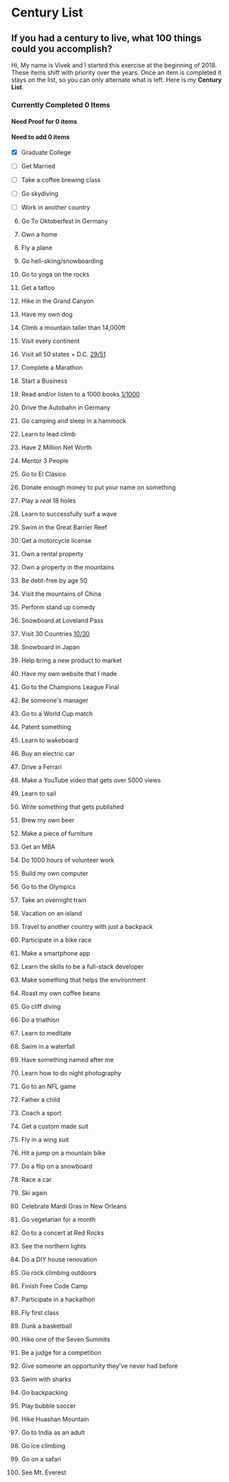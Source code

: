 # Century List
## If you had a century to live, what 100 things could you accomplish?

Hi,
My name is Vivek and I started this exercise at the beginning of 2018. These items shift with priority over the years. Once an item is completed it stays on the list, so you can only alternate what is left. Here is my **Century List**.


### Currently Completed **0** Items
#### Need Proof for **0** items
#### Need to add **0** items


- [x] Graduate College

- [ ] Get Married

- [ ] Take a coffee brewing class

- [ ] Go skydiving

- [ ] Work in another country

6. Go To Oktoberfest In Germany

7. Own a home

8. Fly a plane

9. Go heli-skiing/snowboarding

10. Go to yoga on the rocks

11. Get a tattoo

12. Hike in the Grand Canyon

13. Have my own dog

14. Climb a mountain taller than 14,000ft

15. Visit every continent

16. Visit all 50 states + D.C. [29/51](../master/states.md)

17. Complete a Marathon

18. Start a Business

19. Read and/or listen to a 1000 books [1/1000](../master/books.md)

20. Drive the Autobahn in Germany

21. Go camping and sleep in a hammock

22. Learn to lead climb

23. Have 2 Million Net Worth

24. Mentor 3 People

25. Go to El Cl&#225;sico

26. Donate enough money to put your name on something

27. Play a *real* 18 holes

28. Learn to successfully surf a wave

29. Swim in the Great Barrier Reef

30. Get a motorcycle license

31. Own a rental property

32. Own a property in the mountains

33. Be debt-free by age 50

34. Visit the mountains of China

35. Perform stand up comedy

36. Snowboard at Loveland Pass

37. Visit 30 Countries [10/30](../master/countries.md)

38. Snowboard in Japan

39. Help bring a new product to market

40. Have my own website that I made

41. Go to the Champions League Final

42. Be someone's manager

43. Go to a World Cup match

44. Patent something

45. Learn to wakeboard

46. Buy an electric car

47. Drive a Ferrari

48. Make a YouTube video that gets over 5000 views

49. Learn to sail

50. Write something that gets published

51. Brew my own beer

52. Make a piece of furniture

53. Get an MBA

54. Do 1000 hours of volunteer work

55. Build my own computer

56. Go to the Olympics

57. Take an overnight train

58. Vacation on an island

59. Travel to another country with just a backpack

60. Participate in a bike race

61. Make a smartphone app

62. Learn the skills to be a full-stack developer

63. Make something that helps the environment

64. Roast my own coffee beans

65. Go cliff diving

66. Do a triathlon

67. Learn to meditate

68. Swim in a waterfall

69. Have something named after me

70. Learn how to do night photography

71. Go to an NFL game

72. Father a child

73. Coach a sport

74. Get a custom made suit

75. Fly in a wing suit

76. Hit a jump on a mountain bike

77. Do a flip on a snowboard

78. Race a car

79. Ski again

80. Celebrate Mardi Gras in New Orleans

81. Go vegetarian for a month

82. Go to a concert at Red Rocks

83. See the northern lights

84. Do a DIY house renovation

85. Go rock climbing outdoors

86. Finish Free Code Camp

87. Participate in a hackathon

88. Fly first class

89. Dunk a basketball

90. Hike one of the Seven Summits

91. Be a judge for a competition

92. Give someone an opportunity they've never had before

93. Swim with sharks

94. Go backpacking

95. Play bubble soccer

96. Hike Huashan Mountain

97. Go to India as an adult

98. Go ice climbing

99. Go on a safari

100. See Mt. Everest
